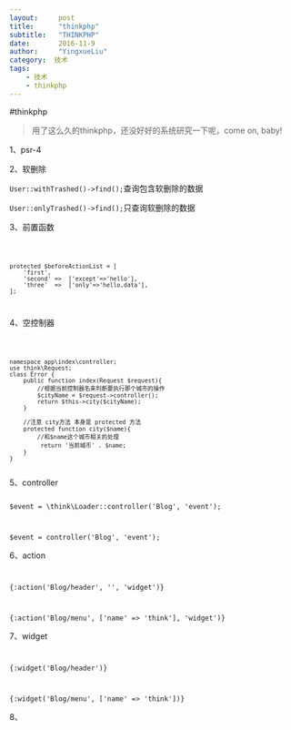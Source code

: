 ```yaml
---
layout:     post
title:      "thinkphp"
subtitle:   "THINKPHP"
date:       2016-11-9
author:     "YingxueLiu"
category:  技术
tags:
    - 技术
    - thinkphp
---
```

#thinkphp
>用了这么久的thinkphp，还没好好的系统研究一下呢，come on, baby!

1、psr-4 

2、软删除

`User::withTrashed()->find();`查询包含软删除的数据

`User::onlyTrashed()->find();`只查询软删除的数据

3、前置函数

<code>

	protected $beforeActionList = [
        'first',
        'second' =>  ['except'=>'hello'],
        'three'  =>  ['only'=>'hello,data'],
    ];
</code>

4、空控制器

<code>
	
	namespace app\index\controller;
	use think\Request;
	class Error {
		public function index(Request $request){
        	//根据当前控制器名来判断要执行那个城市的操作
        	$cityName = $request->controller();
        	return $this->city($cityName);
    	}

    	//注意 city方法 本身是 protected 方法
    	protected function city($name){
        	//和$name这个城市相关的处理
        	 return '当前城市' . $name;
    	}
	}
</code>
5、controller
<code>

$event = \think\Loader::controller('Blog', 'event');

$event = controller('Blog', 'event');
</code>

6、action
<code>

{:action('Blog/header', '', 'widget')}

{:action('Blog/menu', ['name' => 'think'], 'widget')}
</code>

7、widget
<code>

{:widget('Blog/header')}

{:widget('Blog/menu', ['name' => 'think'])}
</code>

8、
